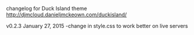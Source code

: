 changelog for Duck Island theme http://djmcloud.danieljmckeown.com/duckisland/

v0.2.3
January 27, 2015
-change in style.css to work better on live servers
